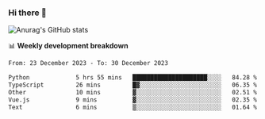 ### Hi there 👋
![Anurag's GitHub stats](https://github-readme-stats.vercel.app/api?username=jami1024&show_icons=true&theme=radical)

📊 **Weekly development breakdown**
<!--START_SECTION:waka-->

```txt
From: 23 December 2023 - To: 30 December 2023

Python             5 hrs 55 mins   █████████████████████░░░░   84.28 %
TypeScript         26 mins         █▓░░░░░░░░░░░░░░░░░░░░░░░   06.35 %
Other              10 mins         ▓░░░░░░░░░░░░░░░░░░░░░░░░   02.51 %
Vue.js             9 mins          ▓░░░░░░░░░░░░░░░░░░░░░░░░   02.35 %
Text               6 mins          ▒░░░░░░░░░░░░░░░░░░░░░░░░   01.64 %
```

<!--END_SECTION:waka-->
<!--
**jami1024/jami1024** is a ✨ _special_ ✨ repository because its `README.md` (this file) appears on your GitHub profile.

Here are some ideas to get you started:

- 🔭 I’m currently working on ...
- 🌱 I’m currently learning ...
- 👯 I’m looking to collaborate on ...
- 🤔 I’m looking for help with ...
- 💬 Ask me about ...
- 📫 How to reach me: ...
- 😄 Pronouns: ...
- ⚡ Fun fact: ...
-->
